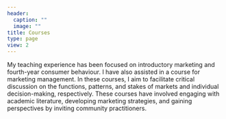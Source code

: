 ```yaml
---
header:
  caption: ""
  image: ""
title: Courses
type: page
view: 2
---
```


My teaching experience has been focused on introductory marketing and fourth-year consumer behaviour. I have also assisted in a course for marketing management. In these courses, I aim to facilitate critical discussion on the functions, patterns, and stakes of markets and individual decision-making, respectively. These courses have involved engaging with academic literature, developing marketing strategies, and gaining perspectives by inviting community practitioners.
